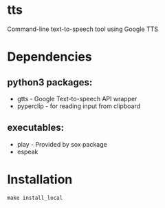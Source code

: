 # tts

Command-line text-to-speech tool using Google TTS

# Dependencies

## python3 packages:

* gtts - Google Text-to-speech API wrapper
* pyperclip - for reading input from clipboard

## executables:
* play - Provided by sox package
* espeak

# Installation

```
make install_local
```
